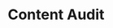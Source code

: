 ---
title: Content Audit
description: DigitalDigital Content Audit
listing:
  title: Content Audit
  description: Explore growth opportunities through our systematic content auditing framework. Systematic approach to uncover traffic decay, technical issues, and potential keyword rankings.
---